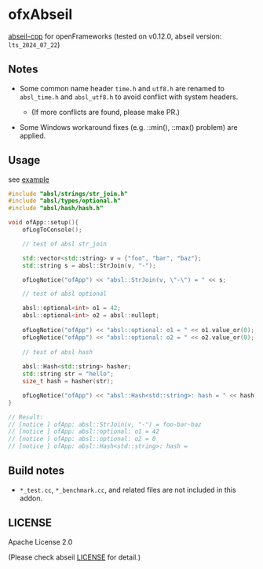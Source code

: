 # ofxAbseil

[abseil-cpp](https://github.com/abseil/abseil-cpp) for openFrameworks (tested on v0.12.0, abseil version: `lts_2024_07_22`)

## Notes

- Some common name header `time.h` and `utf8.h` are renamed to `absl_time.h` and `absl_utf8.h` to avoid conflict with system headers.
  - (If more conflicts are found, please make PR.)

- Some Windows workaround fixes (e.g. ::min(), ::max() problem) are applied.

## Usage

see [example](example)

```cpp
#include "absl/strings/str_join.h"
#include "absl/types/optional.h"
#include "absl/hash/hash.h"

void ofApp::setup(){
	ofLogToConsole();

	// test of absl str_join

	std::vector<std::string> v = {"foo", "bar", "baz"};
  	std::string s = absl::StrJoin(v, "-");

	ofLogNotice("ofApp") << "absl::StrJoin(v, \"-\") = " << s;

	// test of absl optional

	absl::optional<int> o1 = 42;
	absl::optional<int> o2 = absl::nullopt;
	
	ofLogNotice("ofApp") << "absl::optional: o1 = " << o1.value_or(0);
	ofLogNotice("ofApp") << "absl::optional: o2 = " << o2.value_or(0);
    
    // test of absl hash
    
    absl::Hash<std::string> hasher;
	std::string str = "hello";
	size_t hash = hasher(str);

	ofLogNotice("ofApp") << "absl::Hash<std::string>: hash = " << hash;
}

// Result:
// [notice ] ofApp: absl::StrJoin(v, "-") = foo-bar-baz
// [notice ] ofApp: absl::optional: o1 = 42
// [notice ] ofApp: absl::optional: o2 = 0
// [notice ] ofApp: absl::Hash<std::string>: hash =
```

## Build notes

- `*_test.cc`, `*_benchmark.cc`, and related files are not included in this addon.

## LICENSE

Apache License 2.0

(Please check abseil [LICENSE](https://github.com/abseil/abseil-cpp/blob/master/LICENSE) for detail.)